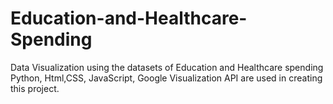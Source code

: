 # Education-and-Healthcare-Spending
Data Visualization using the datasets of Education and Healthcare spending
Python, Html,CSS, JavaScript, Google Visualization API are used in creating this project.
